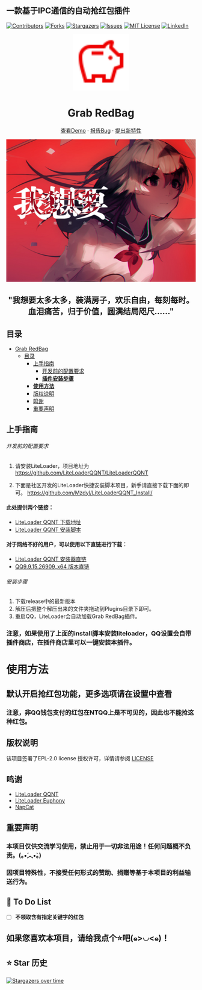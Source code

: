 ## 一款基于IPC通信的自动抢红包插件

<!-- PROJECT SHIELDS -->



<p align="center" style="margin-left: 50%">

[![Contributors][contributors-shield]][contributors-url]
[![Forks][forks-shield]][forks-url]
[![Stargazers][stars-shield]][stars-url]
[![Issues][issues-shield]][issues-url]
[![MIT License][license-shield]][license-url]
[![LinkedIn][linkedin-shield]][linkedin-url]

</p>

<!-- PROJECT LOGO -->

<p align="center">
  <a href="https://github.com/WJZ-P/LiteLoaderQQNT-Grab-RedBag/">
    <img src="src/assests/savings.svg" alt="Logo" width="150" height="150">
  </a>
  <h1 align="center">Grab RedBag</h1>
  <p align="center">
    <a href="https://github.com/WJZ-P/LiteLoaderQQNT-Grab-RedBag">查看Demo</a>
    ·
    <a href="https://github.com/WJZ-P/LiteLoaderQQNT-Grab-RedBag/issues">报告Bug</a>
    ·
    <a href="https://github.com/WJZ-P/LiteLoaderQQNT-Grab-RedBag/issues">提出新特性</a>
  </p>
</p>

<p align="center">
  <a href="https://www.bilibili.com/video/BV1sC411L7yt">
    <img src="src/assests/markdown/我想要太多太多.jpg" alt="我想要太多太多">
  </a>
</p>

<h2 align="center">"我想要太多太多，装满房子，欢乐自由，每刻每时。<br/>
血泪痛苦，归于价值，圆满结局咫尺......"</h2>


## 目录

- [Grab RedBag](#projectname)
    - [目录](#目录)
        - [上手指南](#上手指南)
            - [开发前的配置要求](#开发前的配置要求)
            - [**插件安装步骤**](#安装步骤)
        - [**使用方法**](#使用方法)
        - [版权说明](#版权说明)
        - [鸣谢](#鸣谢)
        - [重要声明](#重要声明)

## 上手指南

###### 开发前的配置要求

1. 请安装LiteLoader，项目地址为 https://github.com/LiteLoaderQQNT/LiteLoaderQQNT
   
2. 下面是社区开发的LiteLoader快捷安装脚本项目，新手请直接下载下面的即可。
   https://github.com/Mzdyl/LiteLoaderQQNT_Install/

#### 此处提供两个链接：

- [LiteLoader QQNT 下载地址](https://github.com/LiteLoaderQQNT/LiteLoaderQQNT/releases)
- [LiteLoader QQNT 安装脚本](https://github.com/Mzdyl/LiteLoaderQQNT_Install/releases)

#### 对于网络不好的用户，可以使用以下直链进行下载：
- [LiteLoader QQNT 安装器直链][LL-installer-link]
- [QQ9.9.15.26909_x64 版本直链][oldQQ-download-link]

###### 安装步骤


1. 下载release中的最新版本
2. 解压后把整个解压出来的文件夹拖动到Plugins目录下即可。
3. 重启QQ，LiteLoader会自动加载Grab RedBag插件。

### 注意，如果使用了上面的install脚本安装liteloader，QQ设置会自带插件商店，在插件商店里可以一键安装本插件。

# 使用方法

## 默认开启抢红包功能，更多选项请在设置中查看
### 注意，非QQ钱包支付的红包在NTQQ上是不可见的，因此也不能抢这种红包。

## 版权说明
该项目签署了EPL-2.0 license
授权许可，详情请参阅 [LICENSE](https://github.com/WJZ-P/LiteLoaderQQNT-Grab-RedBag/blob/main/LICENSE)

## 鸣谢

- [LiteLoader QQNT](https://github.com/LiteLoaderQQNT/LiteLoaderQQNT?tab=readme-ov-file)
- [LiteLoader Euphony](https://github.com/LiteLoaderQQNT/LiteLoaderQQNT?tab=readme-ov-file)
- [NapCat](https://github.com/NapNeko/NapCatQQ)

## 重要声明
### 本项目仅供交流学习使用，**禁止**用于一切非法用途！任何问题概不负责。(｡•́︿•̀｡) 

### **因项目特殊性，不接受任何形式的赞助、捐赠等基于本项目的利益输送行为。**

## 📝 To Do List

- [ ] **不领取含有指定关键字的红包**


## 如果您喜欢本项目，请给我点个⭐吧(๑>◡<๑)！

## ⭐ Star 历史

[![Stargazers over time](https://starchart.cc/WJZ-P/LiteLoaderQQNT-Grab-RedBag.svg?variant=adaptive)](https://starchart.cc/WJZ-P/LiteLoaderQQNT-Grab-RedBag)
<!-- links -->

[your-project-path]:WJZ-P/LiteLoaderQQNT-Grab-RedBag

[contributors-shield]: https://img.shields.io/github/contributors/WJZ-P/LiteLoaderQQNT-Grab-RedBag.svg?style=flat-square

[contributors-url]: https://github.com/WJZ-P/LiteLoaderQQNT-Grab-RedBag/graphs/contributors

[forks-shield]: https://img.shields.io/github/forks/WJZ-P/LiteLoaderQQNT-Grab-RedBag.svg?style=flat-square

[forks-url]: https://github.com/WJZ-P/LiteLoaderQQNT-Grab-RedBag/network/members

[stars-shield]: https://img.shields.io/github/stars/WJZ-P/LiteLoaderQQNT-Grab-RedBag.svg?style=flat-square

[stars-url]: https://github.com/WJZ-P/LiteLoaderQQNT-Grab-RedBag/stargazers

[issues-shield]: https://img.shields.io/github/issues/WJZ-P/LiteLoaderQQNT-Grab-RedBag.svg?style=flat-square

[issues-url]: https://img.shields.io/github/issues/WJZ-P/LiteLoaderQQNT-Grab-RedBag.svg

[license-shield]: https://img.shields.io/github/license/WJZ-P/LiteLoaderQQNT-Grab-RedBag.svg?style=flat-square

[license-url]: https://github.com/WJZ-P/LiteLoaderQQNT-Grab-RedBag/blob/main/LICENSE

[linkedin-shield]: https://img.shields.io/badge/-LinkedIn-black.svg?style=flat-square&logo=linkedin&colorB=555

[linkedin-url]: https://linkedin.com/in/shaojintian

[oldQQ-download-link]:https://ats-prod.oss-accelerate.aliyuncs.com/91ff35732557ef7d8415050a85973801

[LL-installer-link]:https://ats-prod.oss-accelerate.aliyuncs.com/18734247705198dcb594916e8ba1facc

